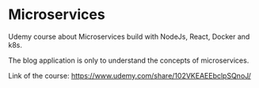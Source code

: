 # Microservices
Udemy course about Microservices build with NodeJs, React, Docker and k8s.

The blog application is only to understand the concepts of microservices.

Link of the course: https://www.udemy.com/share/102VKEAEEbclpSQnoJ/
